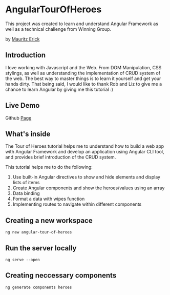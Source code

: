 # AngularTourOfHeroes

This project was created to learn and understand Angular Framework as well as a technical challenge from Winning Group.

by [Mauritz Erick](http://linkekdin.com/mauritz/erick)

## Introduction

I love working with Javascript and the Web. From DOM Manipulation, CSS stylings, as well as understanding the implementation of CRUD system of the web. The best way to master things is to learn it yourself and get your hands dirty. That being said, I would like to thank Rob and Liz to give me a chance to learn Angular by giving me this tutorial :) 

## Live Demo

Github [Page](https://mauritzerick.github.io/angular-tour-of-heroes/dashboard)

## What's inside

The Tour of Heroes tutorial helps me to understand how to build a web app with Angular Framework and develop an application using Angular CLI tool, and provides brief introduction of the CRUD system.

This tutorial helps me to do the following:

1. Use built-in Angular directives to show and hide elements and display lists of items
2. Create Angular components and show the heroes/values using an array
3. Data binding
4. Format a data with wipes function
5. Implementing routes to navigate within different components

## Creating a new workspace

```
ng new angular-tour-of-heroes
```

## Run the server locally

```
ng serve --open
```

## Creating neccessary components

```
ng generate components heroes
```


